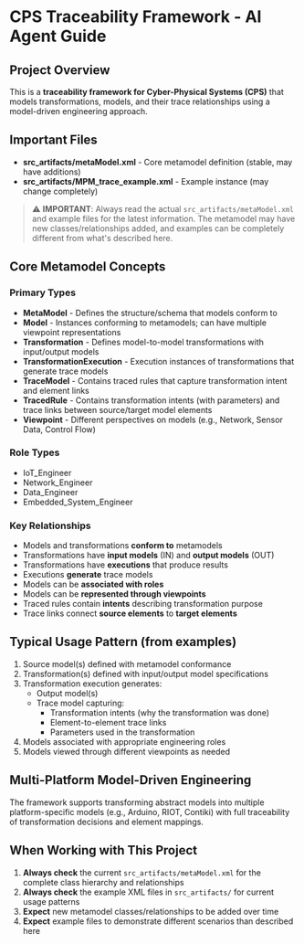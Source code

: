 # CPS Traceability Framework - AI Agent Guide

## Project Overview
This is a **traceability framework for Cyber-Physical Systems (CPS)** that models transformations, models, and their trace relationships using a model-driven engineering approach.

## Important Files
- **src_artifacts/metaModel.xml** - Core metamodel definition (stable, may have additions)
- **src_artifacts/MPM_trace_example.xml** - Example instance (may change completely)

> ⚠️ **IMPORTANT**: Always read the actual `src_artifacts/metaModel.xml` and example files for the latest information. The metamodel may have new classes/relationships added, and examples can be completely different from what's described here.

## Core Metamodel Concepts

### Primary Types
- **MetaModel** - Defines the structure/schema that models conform to
- **Model** - Instances conforming to metamodels; can have multiple viewpoint representations
- **Transformation** - Defines model-to-model transformations with input/output models
- **TransformationExecution** - Execution instances of transformations that generate trace models
- **TraceModel** - Contains traced rules that capture transformation intent and element links
- **TracedRule** - Contains transformation intents (with parameters) and trace links between source/target model elements
- **Viewpoint** - Different perspectives on models (e.g., Network, Sensor Data, Control Flow)

### Role Types
- IoT_Engineer
- Network_Engineer
- Data_Engineer
- Embedded_System_Engineer

### Key Relationships
- Models and transformations **conform to** metamodels
- Transformations have **input models** (IN) and **output models** (OUT)
- Transformations have **executions** that produce results
- Executions **generate** trace models
- Models can be **associated with roles**
- Models can be **represented through viewpoints**
- Traced rules contain **intents** describing transformation purpose
- Trace links connect **source elements** to **target elements**

## Typical Usage Pattern (from examples)
1. Source model(s) defined with metamodel conformance
2. Transformation(s) defined with input/output model specifications
3. Transformation execution generates:
   - Output model(s)
   - Trace model capturing:
     - Transformation intents (why the transformation was done)
     - Element-to-element trace links
     - Parameters used in the transformation
4. Models associated with appropriate engineering roles
5. Models viewed through different viewpoints as needed

## Multi-Platform Model-Driven Engineering
The framework supports transforming abstract models into multiple platform-specific models (e.g., Arduino, RIOT, Contiki) with full traceability of transformation decisions and element mappings.

## When Working with This Project
1. **Always check** the current `src_artifacts/metaModel.xml` for the complete class hierarchy and relationships
2. **Always check** the example XML files in `src_artifacts/` for current usage patterns
3. **Expect** new metamodel classes/relationships to be added over time
4. **Expect** example files to demonstrate different scenarios than described here
